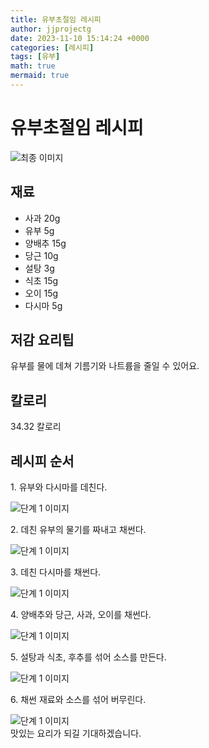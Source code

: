 ```yaml
---
title: 유부초절임 레시피
author: jjprojectg
date: 2023-11-10 15:14:24 +0000
categories: [레시피]
tags: [유부]
math: true
mermaid: true
---
```

<meta name="og:type" content="website"/>
<meta charset="UTF-8"/>
<div class="header">
  <h1>유부초절임 레시피</h1>
</div>

<div class="container my-4">
  <div class="row">
    <div class="col-12 col-md-6">
      <div class="recipe-image">
        <img src="http://www.foodsafetykorea.go.kr/uploadimg/20190408/20190408101724_1554686244336.jpg" class="step-image" alt="최종 이미지"/>
      </div>
    </div>
    <div class="col-12 col-md-6">
      <div class="ingredients">
        <h2>재료</h2>
        <ul class="card">
          <li> 사과 20g </li>
          <li>  유부 5g </li>
          <li>  양배추 15g </li>
          <li>  당근 10g </li>
          <li>  설탕 3g </li>
          <li>  식초 15g </li>
          <li>  오이 15g </li>
          <li>  다시마 5g </li>
</ul>
      </div>
    </div>
    <div class="col-12 col-md-6">
      <div class="ingredients">
        <h2>저감 요리팁</h2>
        <div class="card"> 
          <p>
            유부를 물에 데쳐 기름기와 나트륨을 줄일 수 있어요.
          </p>
        </div>
      </div>
      <div class="ingredients">
        <h2>칼로리</h2>
        <div class="card"> 
          <p>
            34.32 칼로리
          </p>
        </div>
      </div>
    </div>
  </div>

  <h2 class="my-4">레시피 순서</h2>
  <div class="card recipe-card">
    <div class="card-body recipe-step">
      <p class="card-text step-description">1. 유부와 다시마를 데친다.</p>
      <img src="http://www.foodsafetykorea.go.kr/uploadimg/20190408/20190408101748_1554686268393.jpg" alt="단계 1 이미지" class="step-image"/>
    </div>
  </div>
  <div class="card recipe-card">
    <div class="card-body recipe-step">
      <p class="card-text step-description">2. 데친 유부의 물기를 짜내고 채썬다.</p>
      <img src="http://www.foodsafetykorea.go.kr/uploadimg/20190408/20190408101801_1554686281666.jpg" alt="단계 1 이미지" class="step-image"/>
    </div>
  </div>
  <div class="card recipe-card">
    <div class="card-body recipe-step">
      <p class="card-text step-description">3. 데친 다시마를 채썬다.</p>
      <img src="http://www.foodsafetykorea.go.kr/uploadimg/20190408/20190408101816_1554686296305.jpg" alt="단계 1 이미지" class="step-image"/>
    </div>
  </div>
  <div class="card recipe-card">
    <div class="card-body recipe-step">
      <p class="card-text step-description">4. 양배추와 당근, 사과, 오이를 채썬다.</p>
      <img src="http://www.foodsafetykorea.go.kr/uploadimg/20190408/20190408101830_1554686310626.jpg" alt="단계 1 이미지" class="step-image"/>
    </div>
  </div>
  <div class="card recipe-card">
    <div class="card-body recipe-step">
      <p class="card-text step-description">5. 설탕과 식초, 후추를 섞어 소스를 만든다.</p>
      <img src="http://www.foodsafetykorea.go.kr/uploadimg/20190408/20190408101846_1554686326634.jpg" alt="단계 1 이미지" class="step-image"/>
    </div>
  </div>
  <div class="card recipe-card">
    <div class="card-body recipe-step">
      <p class="card-text step-description">6. 채썬 재료와 소스를 섞어 버무린다.</p>
      <img src="http://www.foodsafetykorea.go.kr/uploadimg/20190408/20190408101951_1554686391295.jpg" alt="단계 1 이미지" class="step-image"/>
    </div>
  </div>

</div>
맛있는 요리가 되길 기대하겠습니다.
